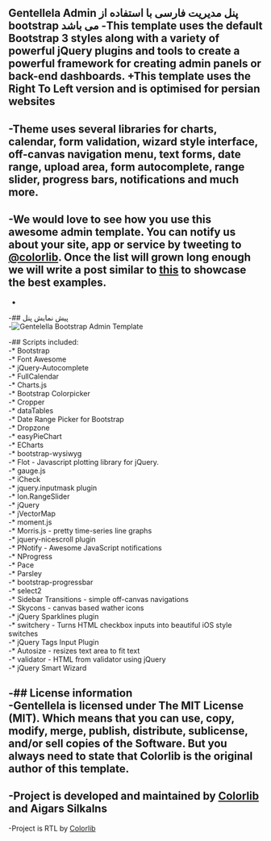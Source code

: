 Gentellela Admin پنل مدیریت فارسی با استفاده از bootstrap می باشد
 -This template uses the default Bootstrap 3 styles along with a variety of powerful jQuery plugins and tools to create a powerful framework for creating admin panels or back-end dashboards.		 +This template uses the Right To Left version and is optimised for persian websites
 -		
 -Theme uses several libraries for charts, calendar, form validation, wizard style interface, off-canvas navigation menu, text forms, date range, upload area, form autocomplete, range slider, progress bars, notifications and much more.		
 -		
 -We would love to see how you use this awesome admin template. You can notify us about your site, app or service by tweeting to [@colorlib](https://twitter.com/colorlib). Once the list will grown long enough we will write a post similar to [this](https://colorlib.com/wp/avada-theme-examples/) to showcase the best examples.		
 -		
 -		
 -## پیش نمایش پنل		
 -![Gentelella Bootstrap Admin Template](http://mrpazooki.com/img/index-rtl.jpg "Gentelella Theme پیش نمایش")		
 

 -## Scripts included:		
 -* Bootstrap		
 -* Font Awesome		
 -* jQuery-Autocomplete		
 -* FullCalendar		
 -* Charts.js		
 -* Bootstrap Colorpicker		
 -* Cropper		 
 -* dataTables		
 -* Date Range Picker for Bootstrap		
 -* Dropzone		
 -* easyPieChart		
 -* ECharts		
 -* bootstrap-wysiwyg		
 -* Flot - Javascript plotting library for jQuery.		
 -* gauge.js		
 -* iCheck		
 -* jquery.inputmask plugin		
 -* Ion.RangeSlider		
 -* jQuery		
 -* jVectorMap		
 -* moment.js		
 -* Morris.js - pretty time-series line graphs		
 -* jquery-nicescroll plugin		
 -* PNotify - Awesome JavaScript notifications		
 -* NProgress		
 -* Pace		
 -* Parsley		
 -* bootstrap-progressbar		
 -* select2		
 -* Sidebar Transitions - simple off-canvas navigations		
 -* Skycons - canvas based wather icons		
 -* jQuery Sparklines plugin		
 -* switchery - Turns HTML checkbox inputs into beautiful iOS style switches		
 -* jQuery Tags Input Plugin		
 -* Autosize - resizes text area to fit text		
 -* validator - HTML from validator using jQuery		
 -* jQuery Smart Wizard		

 -## License information		
 -Gentellela is licensed under The MIT License (MIT). Which means that you can use, copy, modify, merge, publish, distribute, sublicense, and/or sell copies of the Software. But you always need to state that Colorlib is the original author of this template.		
 -		
 -Project is developed and maintained by [Colorlib](https://colorlib.com/ "Colorlib - Make Your First Blog") and Aigars Silkalns
  -		
 -Project is RTL by [Colorlib](http://mrpazooki.com/ "Mohammad Reza Pazooki")